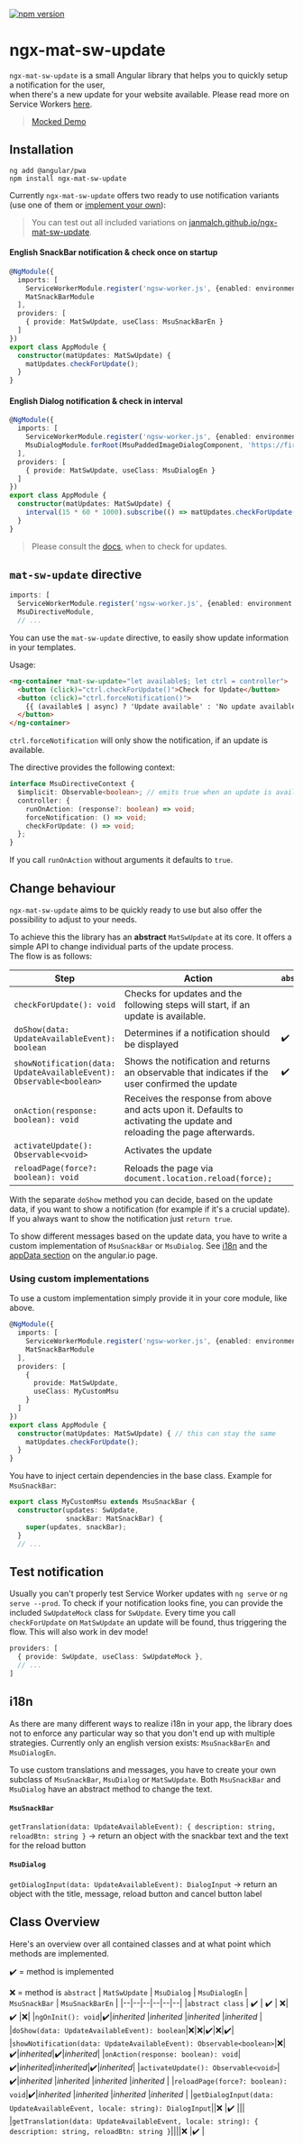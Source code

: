 [![npm version](https://badge.fury.io/js/ngx-mat-sw-update.svg)](https://badge.fury.io/js/ngx-mat-sw-update) 

# ngx-mat-sw-update
  
`ngx-mat-sw-update` is a small Angular library that helps you to quickly setup a notification for the user,  
when there's a new update for your website available. Please read more on Service Workers [here](https://angular.io/guide/service-worker-intro).  

> [Mocked Demo](https://janmalch.github.io/ngx-mat-sw-update)  

## Installation  
  
```  
ng add @angular/pwa  
npm install ngx-mat-sw-update  
```  
  
Currently `ngx-mat-sw-update` offers two ready to use notification variants (use one of them or [implement your own](#change-behaviour)):  
   
>You can test out all included variations on [janmalch.github.io/ngx-mat-sw-update](https://janmalch.github.io/ngx-mat-sw-update).  

#### English SnackBar notification & check once on startup

```typescript  
@NgModule({  
  imports: [  
    ServiceWorkerModule.register('ngsw-worker.js', {enabled: environment.production}),  
    MatSnackBarModule
  ], 
  providers: [
    { provide: MatSwUpdate, useClass: MsuSnackBarEn }
  ]
})  
export class AppModule {  
  constructor(matUpdates: MatSwUpdate) {  
    matUpdates.checkForUpdate();  
  }  
}  
```  

#### English Dialog notification & check in interval

```typescript  
@NgModule({  
  imports: [  
    ServiceWorkerModule.register('ngsw-worker.js', {enabled: environment.production}),  
    MsuDialogModule.forRoot(MsuPaddedImageDialogComponent, 'https://firebase.google.com/images/homepage/grow_2x.png')
  ], 
  providers: [
    { provide: MatSwUpdate, useClass: MsuDialogEn }
  ]
})  
export class AppModule {  
  constructor(matUpdates: MatSwUpdate) {  
    interval(15 * 60 * 1000).subscribe(() => matUpdates.checkForUpdate());  
  }  
}  
``` 

>Please consult the [docs](https://angular.io/guide/service-worker-communication#checking-for-updates), when to check for updates.

## `mat-sw-update` directive

```typescript  
imports: [  
  ServiceWorkerModule.register('ngsw-worker.js', {enabled: environment.production}),  
  MsuDirectiveModule,
  // ...
``` 

You can use the `mat-sw-update` directive, to easily show update information in your templates.

Usage:

```html
<ng-container *mat-sw-update="let available$; let ctrl = controller">
  <button (click)="ctrl.checkForUpdate()">Check for Update</button>
  <button (click)="ctrl.forceNotification()">
    {{ (available$ | async) ? 'Update available' : 'No update available' }}
  </button>
</ng-container>
``` 

`ctrl.forceNotification` will only show the notification, if an update is available.

The directive provides the following context:

```typescript
interface MsuDirectiveContext {
  $implicit: Observable<boolean>; // emits true when an update is available. Won't emit if no update is available.
  controller: {
    runOnAction: (response?: boolean) => void;
    forceNotification: () => void;
    checkForUpdate: () => void;
  };
}
```

If you call `runOnAction` without arguments it defaults to `true`.

## Change behaviour  
  
`ngx-mat-sw-update` aims to be quickly ready to use but also offer the possibility to adjust to your needs.  
  
To achieve this the library has an **abstract** `MatSwUpdate` at its core. It offers a simple API to change individual parts of the update process.  
The flow is as follows:  
  
| Step | Action | `abstract` |
|--|--|--|
| `checkForUpdate(): void` | Checks for updates and the following steps will start, if an update is available. ||
| `doShow(data: UpdateAvailableEvent): boolean`| Determines if a notification should be displayed | :heavy_check_mark: |
| `showNotification(data: UpdateAvailableEvent): Observable<boolean>`| Shows the notification and returns an observable that indicates if the user confirmed the update | :heavy_check_mark: | 
| `onAction(response: boolean): void`| Receives the response from above and acts upon it. Defaults to activating the update and reloading the page afterwards. || 
| `activateUpdate(): Observable<void>`| Activates the update ||
| `reloadPage(force?: boolean): void`| Reloads the page via `document.location.reload(force);`||
  
With the separate `doShow` method you can decide, based on the update data, if you want to show a notification (for example if it's a crucial update). 
If you always want to show the notification just `return true`.  

To show different messages based on the update data, you have to write a custom implementation of `MsuSnackBar` or `MsuDialog`.
See [i18n](#i18n) and the [appData section](https://angular.io/guide/service-worker-config#appdata) on the angular.io page.

### Using custom implementations

To use a custom implementation simply provide it in your core module, like above.

```typescript  
@NgModule({  
  imports: [  
    ServiceWorkerModule.register('ngsw-worker.js', {enabled: environment.production}),
    MatSnackBarModule
  ],
  providers: [
    {
      provide: MatSwUpdate,
      useClass: MyCustomMsu
    }
  ]
})  
export class AppModule {  
  constructor(matUpdates: MatSwUpdate) { // this can stay the same 
    matUpdates.checkForUpdate();  
  }  
}  
```

You have to inject certain dependencies in the base class. Example for `MsuSnackBar`:

```typescript
export class MyCustomMsu extends MsuSnackBar {
  constructor(updates: SwUpdate,
              snackBar: MatSnackBar) {
    super(updates, snackBar);
  }
  // ...
```

## Test notification

Usually you can't properly test Service Worker updates with `ng serve` or `ng serve --prod`. 
To check if your notification looks fine, you can provide the included `SwUpdateMock` class for `SwUpdate`.
Every time you call `checkForUpdate` on `MatSwUpdate` an update will be found, thus triggering the flow.
This will also work in dev mode!

```typescript
providers: [
  { provide: SwUpdate, useClass: SwUpdateMock },
  // ...
]
```

## i18n

As there are many different ways to realize i18n in your app, the library does not to enforce any particular way so that you don't end up with multiple strategies.
Currently only an english version exists: `MsuSnackBarEn` and `MsuDialogEn`. 

To use custom translations and messages, you have to create your own subclass of `MsuSnackBar`, `MsuDialog` or `MatSwUpdate`.
Both `MsuSnackBar` and `MsuDialog` have an abstract method to change the text.

#### `MsuSnackBar`
`getTranslation(data: UpdateAvailableEvent): { description: string, reloadBtn: string }` 
→ return an object with the snackbar text and the text for the reload button

#### `MsuDialog`
`getDialogInput(data: UpdateAvailableEvent): DialogInput` 
→ return an object with the title, message, reload button and cancel button label

## Class Overview

Here's an overview over all contained classes and at what point which methods are implemented.

:heavy_check_mark: = method is implemented

:x: = method is `abstract`
| `MatSwUpdate` | `MsuDialog` | `MsuDialogEn` | `MsuSnackBar` | `MsuSnackBarEn` |
|--|--|--|--|--|--|
|`abstract class`  | :heavy_check_mark: | :heavy_check_mark: | :x:| :heavy_check_mark: |:x:|
|`ngOnInit(): void`|:heavy_check_mark:|*inherited* |*inherited* |*inherited* |*inherited* |
|`doShow(data: UpdateAvailableEvent): boolean`|:x:|:x:|:heavy_check_mark:|:x:|:heavy_check_mark:|
|`showNotification(data: UpdateAvailableEvent): Observable<boolean>`|:x:|:heavy_check_mark:|*inherited*|:heavy_check_mark:|*inherited*|
|`onAction(response: boolean): void`|:heavy_check_mark:|*inherited*|*inherited*|:heavy_check_mark:|*inherited*|
|`activateUpdate(): Observable<void>`|:heavy_check_mark:|*inherited* |*inherited* |*inherited* |*inherited* |
|`reloadPage(force?: boolean): void`|:heavy_check_mark:|*inherited* |*inherited* |*inherited* |*inherited* |
|`getDialogInput(data: UpdateAvailableEvent, locale: string): DialogInput`||:x: |:heavy_check_mark: |||
|`getTranslation(data: UpdateAvailableEvent, locale: string): { description: string, reloadBtn: string }`||||:x: |:heavy_check_mark: |
